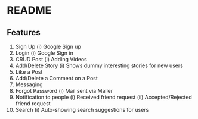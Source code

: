 # README

## Features

1. Sign Up
   (i) Google Sign up
2. Login
   (i) Google Sign in
3. CRUD Post
   (i) Adding Videos
4. Add/Delete Story
   (i) Shows dummy interesting stories for new users
5. Like a Post
6. Add/Delete a Comment on a Post
7. Messaging
8. Forgot Password
   (i) Mail sent via Mailer
9. Notification to people
   (i) Received friend request
   (ii) Accepted/Rejected friend request
10. Search
    (i) Auto-showing search suggestions for users
